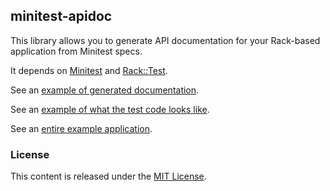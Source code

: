 ## minitest-apidoc

This library allows you to generate API documentation for your Rack-based application from Minitest specs.

It depends on [Minitest](https://github.com/seattlerb/minitest) and [Rack::Test](https://github.com/brynary/rack-test).

See an [example of generated documentation](http://htmlpreview.github.io/?https://github.com/lauri/krack-apidoc-example/blob/master/doc/index.html).

See an [example of what the test code looks like](https://github.com/lauri/krack-apidoc-example/blob/master/spec/albums/index_spec.rb).

See an [entire example application](https://github.com/lauri/krack-apidoc-example).

### License
This content is released under the [MIT License](http://opensource.org/licenses/MIT).